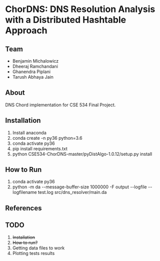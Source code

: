 # ChorDNS: DNS Resolution Analysis with a Distributed Hashtable Approach

## Team

* Benjamin Michalowicz
* Dheeraj Ramchandani
* Ghanendra Piplani
* Tarush Abhaya Jain 

## About

DNS Chord implementation for CSE 534 Final Project.

## Installation

1. Install anaconda
2. conda create -n py36 python=3.6
3. conda activate py36
4. pip install requirements.txt
5. python ‪CSE534-ChorDNS-master/pyDistAlgo-1.0.12/setup.py install


## How to Run

1. conda activate py36
2. python -m da --message-buffer-size 1000000 -F output --logfile --logfilename test.log src/dns_resolver/main.da

## References

## TODO

1. ~~Installation~~
2. ~~How to run?~~
3. Getting data files to work
4. Plotting tests results
